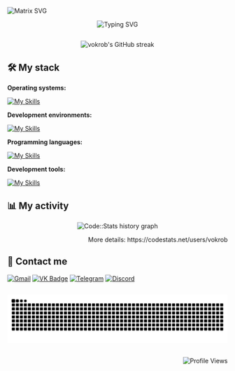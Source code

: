 ![Matrix SVG](https://raw.githubusercontent.com/rodrigograca31/rodrigograca31/master/matrix.svg)

<p align="center">
  <img src="https://readme-typing-svg.herokuapp.com/?font=Fira+Code&color=00FF00&background=FFFFFF00&lines=Welcome+to+my+profile!;My+name+is+Danil+Borkov;I'm+an+Android+Developer&center=true"; alt="Typing SVG" />
</p>

##

<p align="center">
  <img src="https://github-readme-streak-stats.herokuapp.com/?user=vokrob&theme=merko&hide_border=true" alt="vokrob's GitHub streak"/>
</p>

## 🛠️ My stack

**Operating systems:**

[![My Skills](https://skillicons.dev/icons?i=windows,ubuntu,kali&theme=dark)](https://skillicons.dev)

**Development environments:**

[![My Skills](https://skillicons.dev/icons?i=androidstudio,pycharm,visualstudio,arduino&theme=dark)](https://skillicons.dev)

**Programming languages:**

[![My Skills](https://skillicons.dev/icons?i=kotlin,py,java,c&theme=dark)](https://skillicons.dev)

**Development tools:**

[![My Skills](https://skillicons.dev/icons?i=git,gradle,sqlite,firebase,figma,bash,powershell&theme=dark)](https://skillicons.dev)

## 📊 My activity

<p align="center">
  <img src="https://codestats-readme.wegfan.cn/history-graph/vokrob?history_days=30&max_languages=12" alt="Code::Stats history graph" />
</p>

<p align="right">
  More details: https://codestats.net/users/vokrob
</p>

## 🤝 Contact me

<div>
  <a href="mailto:vokrob.dev@gmail.com"><img src="https://cdn-icons-png.flaticon.com/512/5968/5968534.png" width="40" height="40" alt="Gmail"></a>
  <a href="https://vk.com/vokrob" target="_blank"><img src="https://cdn-icons-png.flaticon.com/512/145/145813.png" width="40" height="40" alt="VK Badge"></a> 
  <a href="https://t.me/vokrob" target="_blank"><img src="https://cdn-icons-png.flaticon.com/512/2111/2111646.png" width="40" height="40" alt="Telegram"></a>
  <a href="https://discord.com/users/vokrob.dev" target="_blank"><img src="https://cdn-icons-png.flaticon.com/512/5968/5968756.png" width="40" height="40" alt="Discord"></a> 
</div>

##

<img src="https://raw.githubusercontent.com/vokrob/vokrob/output/snake.svg" width = 1500 alt="Snake animation" />

##

<div align="right">
  <img src="https://komarev.com/ghpvc/?username=vokrob&color=brightgreen" alt="Profile Views"/>
</div>
